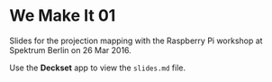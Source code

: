 # We Make It 01

Slides for the projection mapping with the Raspberry Pi workshop at Spektrum Berlin on 26 Mar 2016.

Use the **Deckset** app to view the `slides.md` file.
